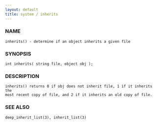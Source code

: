 ```yaml
---
layout: default
title: system / inherits
---
```


### NAME

    inherits() - determine if an object inherits a given file

### SYNOPSIS

    int inherits( string file, object obj );

### DESCRIPTION

    inherits() returns 0 if obj does not inherit file, 1 if it inherits the
    most recent copy of file, and 2 if it inherits an old copy of file.

### SEE ALSO

    deep_inherit_list(3), inherit_list(3)


